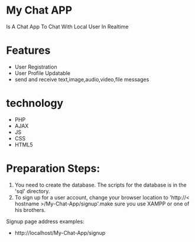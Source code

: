 # My Chat APP
Is A Chat App To Chat With Local User In Realtime

# Features
- User Registration
- User Profile Updatable
- send and receive text,image,audio,video,file messages

# technology
- PHP
- AJAX
- JS
- CSS
- HTML5

# Preparation Steps:
1. You need to create the database. The scripts for the database is in the 'sql' directory.
4. To sign up for a user account, change your browser location to 'http://< hostname >/My-Chat-App/signup'.make sure you use XAMPP or one of his brothers.

Signup page address examples:
 - http://localhost/My-Chat-App/signup
